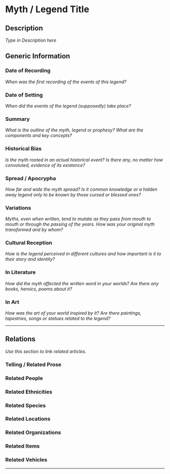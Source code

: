 # Myth / Legend Title

## Description
*Type in Description here*

## Generic Information
### Date of Recording
*When was the first recording of the events of this legend?*

### Date of Setting
*When did the events of the legend (supposedly) take place?*

### Summary
*What is the outline of the myth, legend or prophesy? What are the components and key concepts?*

### Historical Bias
*Is the myth rooted in an actual historical event? Is there any, no matter how convoluted, evidence of its existence?*

### Spread / Apocrypha
*How far and wide the myth spread? Is it common knowledge or a hidden away legend only to be known by those cursed or blessed ones?*

### Variations
*Myths, even when written, tend to mutate as they pass from mouth to mouth or through the passing of the years. How was your original myth transformed and by whom?*

### Cultural Reception
*How is the legend perceived in different cultures and how important is it to their story and identity?*

### In Literature
*How did the myth affected the written word in your worlds? Are there any books, heroics, poems about it?*

### In Art
*How was the art of your world inspired by it? Are there paintings, tapestries, songs or statues related to the legend?*

---

## Relations
*Use this section to link related articles.*
### Telling / Related Prose


### Related People


### Related Ethnicities


### Related Species


### Related Locations


### Related Organizations


### Related Items


### Related Vehicles


---